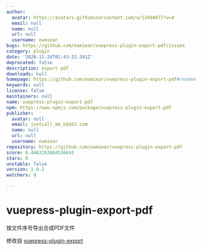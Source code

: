 ```yaml
---
author:
  avatar: https://avatars.githubusercontent.com/u/13484877?v=4
  email: null
  name: null
  url: null
  username: eamiear
bugs: https://github.com/eamiear/vuepress-plugin-export-pdf/issues
category: plugin
date: '2020-11-24T01:43:32.591Z'
deprecated: false
description: export pdf
downloads: null
homepage: https://github.com/eamiear/vuepress-plugin-export-pdf#readme
keywords: null
license: false
maintainers: null
name: vuepress-plugin-export-pdf
npm: https://www.npmjs.com/package/vuepress-plugin-export-pdf
publisher:
  avatar: null
  email: justcall_me_k@163.com
  name: null
  url: null
  username: eamiear
repository: https://github.com/eamiear/vuepress-plugin-export-pdf
score: 0.4462282684526643
stars: 0
unstable: false
version: 1.0.2
watchers: 0

---
```



# vuepress-plugin-export-pdf

按文件序号导出合成PDF文件

修改自 [vuepress-plugin-export](https://github.com/ulivz/vuepress-plugin-export)